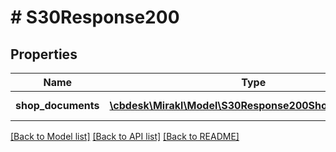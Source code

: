 # # S30Response200

## Properties

Name | Type | Description | Notes
------------ | ------------- | ------------- | -------------
**shop_documents** | [**\cbdesk\Mirakl\Model\S30Response200ShopDocuments[]**](S30Response200ShopDocuments.md) | Document details | [optional]

[[Back to Model list]](../../README.md#models) [[Back to API list]](../../README.md#endpoints) [[Back to README]](../../README.md)
